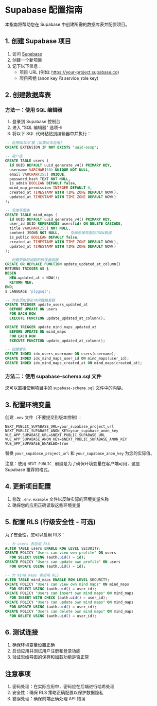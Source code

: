 # Supabase 配置指南

本指南将帮助您在 Supabase 中创建所需的数据库表并配置项目。

## 1. 创建 Supabase 项目

1. 访问 [Supabase](https://supabase.com/)
2. 创建一个新项目
3. 记下以下信息：
   - 项目 URL (例如: https://your-project.supabase.co)
   - 项目密钥 (anon key 和 service_role key)

## 2. 创建数据库表

### 方法一：使用 SQL 编辑器

1. 登录到 Supabase 控制台
2. 进入 "SQL 编辑器" 选项卡
3. 将以下 SQL 代码粘贴到编辑器中并执行：

```sql
-- 启用UUID扩展（如果尚未启用）
CREATE EXTENSION IF NOT EXISTS "uuid-ossp";

-- 用户表
CREATE TABLE users (
  id UUID DEFAULT uuid_generate_v4() PRIMARY KEY,
  username VARCHAR(50) UNIQUE NOT NULL,
  email VARCHAR(255) UNIQUE,
  password_hash TEXT NOT NULL,
  is_admin BOOLEAN DEFAULT false,
  mind_map_permission INTEGER DEFAULT 0,
  created_at TIMESTAMP WITH TIME ZONE DEFAULT NOW(),
  updated_at TIMESTAMP WITH TIME ZONE DEFAULT NOW()
);

-- 思维导图表
CREATE TABLE mind_maps (
  id UUID DEFAULT uuid_generate_v4() PRIMARY KEY,
  user_id UUID REFERENCES users(id) ON DELETE CASCADE,
  title VARCHAR(255) NOT NULL,
  content JSONB NOT NULL,  -- 存储思维导图的JSON数据
  is_public BOOLEAN DEFAULT false,
  created_at TIMESTAMP WITH TIME ZONE DEFAULT NOW(),
  updated_at TIMESTAMP WITH TIME ZONE DEFAULT NOW()
);

-- 创建更新时间戳的触发器函数
CREATE OR REPLACE FUNCTION update_updated_at_column()
RETURNS TRIGGER AS $
BEGIN
  NEW.updated_at = NOW();
  RETURN NEW;
END;
$ LANGUAGE 'plpgsql';

-- 为表添加更新时间戳触发器
CREATE TRIGGER update_users_updated_at 
  BEFORE UPDATE ON users 
  FOR EACH ROW 
  EXECUTE FUNCTION update_updated_at_column();

CREATE TRIGGER update_mind_maps_updated_at 
  BEFORE UPDATE ON mind_maps 
  FOR EACH ROW 
  EXECUTE FUNCTION update_updated_at_column();

-- 创建索引
CREATE INDEX idx_users_username ON users(username);
CREATE INDEX idx_mind_maps_user_id ON mind_maps(user_id);
CREATE INDEX idx_mind_maps_created_at ON mind_maps(created_at);
```

### 方法二：使用 supabase-schema.sql 文件

您可以直接使用项目中的 `supabase-schema.sql` 文件中的内容。

## 3. 配置环境变量

创建 `.env` 文件（不要提交到版本控制）：

```
NEXT_PUBLIC_SUPABASE_URL=your_supabase_project_url
NEXT_PUBLIC_SUPABASE_ANON_KEY=your_supabase_anon_key
VUE_APP_SUPABASE_URL=$NEXT_PUBLIC_SUPABASE_URL
VUE_APP_SUPABASE_ANON_KEY=$NEXT_PUBLIC_SUPABASE_ANON_KEY
VUE_APP_SUPABASE_ENABLED=true
```

替换 `your_supabase_project_url` 和 `your_supabase_anon_key` 为您的实际值。

注意：使用 `NEXT_PUBLIC_` 前缀是为了确保环境变量在客户端可用，这是 Supabase 推荐的格式。

## 4. 更新项目配置

1. 修改 `.env.example` 文件以反映实际的环境变量名称
2. 确保您的应用正确读取这些环境变量

## 5. 配置 RLS (行级安全性 - 可选)

为了安全性，您可以启用 RLS：

```sql
-- 为 users 表启用 RLS
ALTER TABLE users ENABLE ROW LEVEL SECURITY;
CREATE POLICY "Users can view own profile" ON users
  FOR SELECT USING (auth.uid() = id);
CREATE POLICY "Users can update own profile" ON users
  FOR UPDATE USING (auth.uid() = id);

-- 为 mind_maps 表启用 RLS
ALTER TABLE mind_maps ENABLE ROW LEVEL SECURITY;
CREATE POLICY "Users can view own mind maps" ON mind_maps
  FOR SELECT USING (auth.uid() = user_id);
CREATE POLICY "Users can insert own mind maps" ON mind_maps
  FOR INSERT WITH CHECK (auth.uid() = user_id);
CREATE POLICY "Users can update own mind maps" ON mind_maps
  FOR UPDATE USING (auth.uid() = user_id);
CREATE POLICY "Users can delete own mind maps" ON mind_maps
  FOR DELETE USING (auth.uid() = user_id);
```

## 6. 测试连接

1. 确保环境变量设置正确
2. 启动应用并测试用户注册和登录功能
3. 验证思维导图的保存和加载功能是否正常

## 注意事项

1. 密码处理：在实际应用中，密码应在后端进行哈希处理
2. 安全性：确保 RLS 策略正确配置以保护数据隐私
3. 错误处理：确保前端正确处理 API 错误